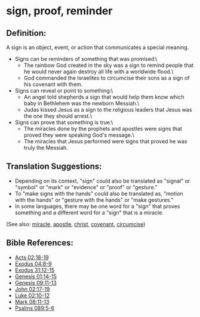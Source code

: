 # sign, proof, reminder #

## Definition: ##

A sign is an object, event, or action that communicates a special meaning.

* Signs can be reminders of something that was promised:\\
   * The rainbow God created in the sky was a sign to remind people that he would never again destroy all life with a worldwide flood.\\
   * God commanded the Israelites to circumcise their sons as a sign of his covenant with them.
* Signs can reveal or point to something:\\
   * An angel told shepherds a sign that would help them know which baby in Bethlehem was the newborn Messiah.\\
   * Judas kissed Jesus as a sign to the religious leaders that Jesus was the one they should arrest.\\
* Signs can prove that something is true:\\
   * The miracles done by the prophets and apostles were signs that proved they were speaking God's message.\\
   * The miracles that Jesus performed were signs that proved he was truly the Messiah.

## Translation Suggestions: ##

* Depending on its context, "sign" could also be translated as "signal" or "symbol" or "mark" or "evidence" or "proof" or "gesture."
* To "make signs with the hands" could also be translated as, "motion with the hands" or "gesture with the hands" or "make gestures."
* In some languages, there may be one word for a "sign" that proves something and a different word for a "sign" that is a miracle.

(See also: [miracle](../kt/miracle.md), [apostle](../kt/apostle.md), [christ](../kt/christ.md), [covenant](../kt/covenant.md), [circumcise](../kt/circumcise.md))

## Bible References: ##

* [Acts 02:18-19](https://door43.org/en/bible/notes/act/02/18)
* [Exodus 04:8-9](https://door43.org/en/bible/notes/exo/04/08)
* [Exodus 31:12-15](https://door43.org/en/bible/notes/exo/31/12)
* [Genesis 01:14-15](https://door43.org/en/bible/notes/gen/01/14)
* [Genesis 09:11-13](https://door43.org/en/bible/notes/gen/09/11)
* [John 02:17-19](https://door43.org/en/bible/notes/jhn/02/17)
* [Luke 02:10-12](https://door43.org/en/bible/notes/luk/02/10)
* [Mark 08:11-13](https://door43.org/en/bible/notes/mrk/08/11)
* [Psalms 089:5-6](https://door43.org/en/bible/notes/psa/089/005)
